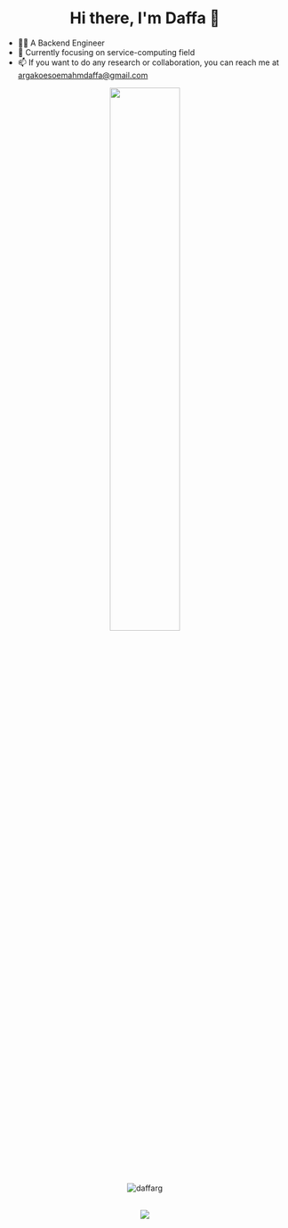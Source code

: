 <h1 align="center"> Hi there, I'm Daffa 👋</h1>

- 🧑‍💻 A Backend Engineer
- 🔭 Currently focusing on service-computing field
- 📫 If you want to do any research or collaboration, you can reach me at argakoesoemahmdaffa@gmail.com

<div align="center"><a href="https://github.com/daffarg"><img width="50%" align="center" src="https://github-readme-stats-eight-theta.vercel.app/api?username=daffarg&theme=radical&title_color=ff3068&include_all_commits=true&hide=issues&show_icons=true"></a></div>
  <br>
<div align="center"><img align="center" src="https://github-readme-stats.vercel.app/api/top-langs?username=daffarg&size_weight=0.5&count_weight=0.5&langs_count=8&show_icons=true&theme=dracula&locale=en&layout=compact&hide=jupyter%20notebook,css,dockerfile,html" alt="daffarg" /></div>
<br>
<p align="center">
  <a href="https://skillicons.dev">
    <img src="https://skillicons.dev/icons?i=go,python,typescript,java,c,cpp,cs,docker,kubernetes,kafka,redis,mysql,postgres,mongodb,jenkins" />
  </a>
</p>
